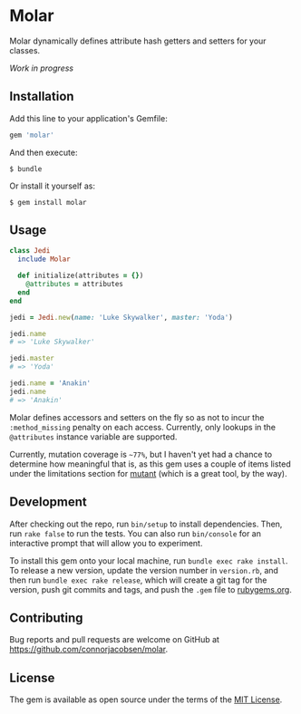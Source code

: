 # Molar

Molar dynamically defines attribute hash getters and setters for your classes.

*Work in progress*

## Installation

Add this line to your application's Gemfile:

```ruby
gem 'molar'
```

And then execute:

    $ bundle

Or install it yourself as:

    $ gem install molar

## Usage

```ruby
class Jedi
  include Molar

  def initialize(attributes = {})
    @attributes = attributes
  end
end

jedi = Jedi.new(name: 'Luke Skywalker', master: 'Yoda')

jedi.name
# => 'Luke Skywalker'

jedi.master
# => 'Yoda'

jedi.name = 'Anakin'
jedi.name
# => 'Anakin'
```

Molar defines accessors and setters on the fly so as not to incur the `:method_missing` penalty on each access. Currently, only lookups in the `@attributes` instance variable are supported.

Currently, mutation coverage is `~77%`, but I haven't yet had a chance to determine how meaningful that is, as this gem uses a couple of items listed under the limitations section for [mutant](https://github.com/mbj/mutant) (which is a great tool, by the way).

## Development

After checking out the repo, run `bin/setup` to install dependencies. Then, run `rake false` to run the tests. You can also run `bin/console` for an interactive prompt that will allow you to experiment.

To install this gem onto your local machine, run `bundle exec rake install`. To release a new version, update the version number in `version.rb`, and then run `bundle exec rake release`, which will create a git tag for the version, push git commits and tags, and push the `.gem` file to [rubygems.org](https://rubygems.org).

## Contributing

Bug reports and pull requests are welcome on GitHub at https://github.com/connorjacobsen/molar.


## License

The gem is available as open source under the terms of the [MIT License](http://opensource.org/licenses/MIT).
